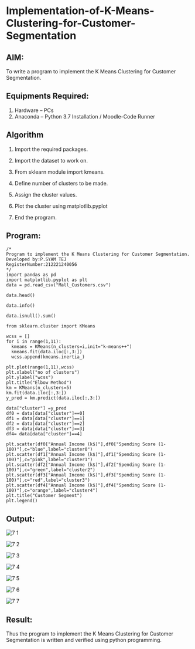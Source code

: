 # Implementation-of-K-Means-Clustering-for-Customer-Segmentation

## AIM:
To write a program to implement the K Means Clustering for Customer Segmentation.

## Equipments Required:
1. Hardware – PCs
2. Anaconda – Python 3.7 Installation / Moodle-Code Runner

## Algorithm

1. Import the required packages.

2. Import the dataset to work on.

3. From sklearn module import kmeans.

4. Define number of clusters to be made.

5. Assign the cluster values.

6. Plot the cluster using matplotlib.pyplot

7. End the program.

## Program:
```
/*
Program to implement the K Means Clustering for Customer Segmentation.
Developed by:P.SYAM TEJ 
RegisterNumber:212221240056  
*/
import pandas as pd
import matplotlib.pyplot as plt
data = pd.read_csv("Mall_Customers.csv")

data.head()

data.info()

data.isnull().sum()

from sklearn.cluster import KMeans

wcss = []
for i in range(1,11):
  kmeans = KMeans(n_clusters=i,init="k-means++")
  kmeans.fit(data.iloc[:,3:])
  wcss.append(kmeans.inertia_)

plt.plot(range(1,11),wcss)
plt.xlabel("no of clusters")
plt.ylabel("wcss")
plt.title("Elbow Method")
km = KMeans(n_clusters=5)
km.fit(data.iloc[:,3:])
y_pred = km.predict(data.iloc[:,3:])

data["cluster"] =y_pred
df0 = data[data["cluster"]==0]
df1 = data[data["cluster"]==1]
df2 = data[data["cluster"]==2]
df3 = data[data["cluster"]==3]
df4= data[data["cluster"]==4]

plt.scatter(df0["Annual Income (k$)"],df0["Spending Score (1-100)"],c="blue",label="cluster0")
plt.scatter(df1["Annual Income (k$)"],df1["Spending Score (1-100)"],c="pink",label="cluster1")
plt.scatter(df2["Annual Income (k$)"],df2["Spending Score (1-100)"],c="green",label="cluster2")
plt.scatter(df3["Annual Income (k$)"],df3["Spending Score (1-100)"],c="red",label="cluster3")
plt.scatter(df4["Annual Income (k$)"],df4["Spending Score (1-100)"],c="orange",label="cluster4")
plt.title("Customer Segment")
plt.legend()
```

## Output:

![7 1](https://user-images.githubusercontent.com/93427224/173556463-e72d6542-8b65-44f9-81fb-0346c3e2dfa8.png)

![7 2](https://user-images.githubusercontent.com/93427224/173556488-a2e73fa1-b6e0-4c21-bad3-6d3dbc6a3b5e.png)

![7 3](https://user-images.githubusercontent.com/93427224/173556531-7d0baa91-008d-458d-8a6e-e9d4cd758204.png)

![7 4](https://user-images.githubusercontent.com/93427224/173556600-8d20594c-9bae-460b-b698-84830d81bbbc.png)

![7 5](https://user-images.githubusercontent.com/93427224/173556622-f098a8a2-6c19-4909-a8d0-ff29ef29c073.png)

![7 6](https://user-images.githubusercontent.com/93427224/173556658-bff4cf7d-05b0-45d7-90f1-abfc98981e41.png)

![7 7](https://user-images.githubusercontent.com/93427224/173556683-fb7ec55d-518c-4828-ae67-399c27ac4c7a.png)

## Result:
Thus the program to implement the K Means Clustering for Customer Segmentation is written and verified using python programming.
